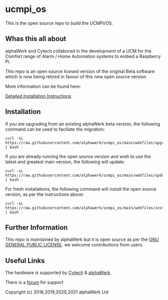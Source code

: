 # ucmpi_os

This is the open source repo to build the UCMPi/OS.

## Whas this all about

alphaWerk and Cytech collabored in the development of a UCM for the Comfort range of Alarm / Home Automation systems to embed a Raspberry Pi.

This repo is an open source licesed version of the original Beta software which is now being retired in favour of this new open source version

More information can be found here:

[Detailed Installation Instructions](https://github.com/alphawerk/ucmpi_os/blob/main/docs/README.md)

## Installation

If you are upgrading from an existing alphaWerk beta version, the following command can be used to faciliate the migration: 
```
curl -sL https://raw.githubusercontent.com/alphawerk/ucmpi_os/main/webfiles/upgrade.sh | bash -
```

If you are already running the open source version and wish to use the latest and greatest main version, the following will update:
```
curl -sL https://raw.githubusercontent.com/alphawerk/ucmpi_os/main/webfiles/update.sh | bash -
```

For fresh installations, the following command will install the open source version, as per the instructions above:
```
curl -sL https://raw.githubusercontent.com/alphawerk/ucmpi_os/main/webfiles/install.sh | bash -
```

## Further Information ##

This repo is maintained by alphaWerk but it is open source as per the [GNU GENERAL PUBLIC LICENSE](https://github.com/alphawerk/ucmpi_os/blob/main/LICENSE). we welcome contributions from users.

## Useful Links ##

The hardware is supported by [Cytech](http://www.cytech.biz) & [alphaWerk](http://www.alphawerk.co.uk).

There is a [forum](http://www.comfortforums.com/forum138/) for support

Copyright (c)  2018,2019,2020,2021 alphaWerk Ltd
